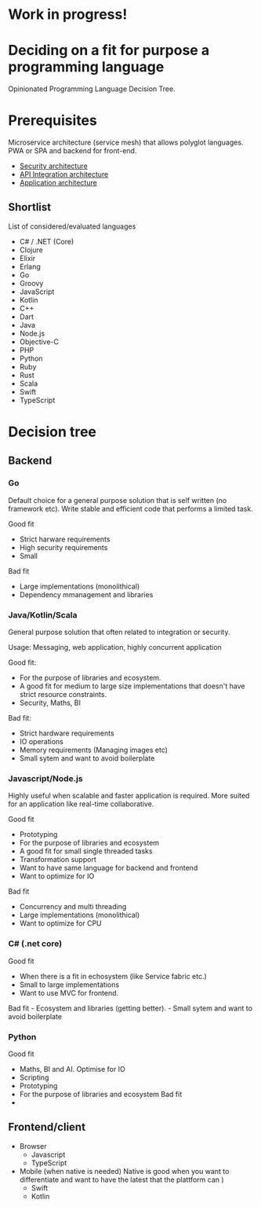 # Work in progress!

# Deciding on a fit for purpose a programming language
Opinionated Programming Language Decision Tree.

# Prerequisites
Microservice architecture (service mesh) that allows polyglot languages. PWA or SPA and backend for front-end.

- [Security architecture](https://github.com/davidpetter/security-architecture)
- [API Integration architecture]()
- [Application architecture]()

## Shortlist
List of considered/evaluated languages
- C# / .NET (Core)
- Clojure
- Elixir
- Erlang
- Go
- Groovy
- JavaScript
- Kotlin
- C++
- Dart
- Java
- Node.js
- Objective-C
- PHP
- Python
- Ruby
- Rust
- Scala
- Swift
- TypeScript

# Decision tree
## Backend
 ### Go
 Default choice for a general purpose solution that is self written (no framework etc). 
 Write stable and efficient code that performs a limited task.
 
 Good fit
 - Strict harware requirements
 - High security requirements
 - Small
 
 Bad fit
 - Large implementations (monolithical)
 - Dependency mmanagement and libraries
 
 ### Java/Kotlin/Scala
 General purpose solution that often related to integration or security. 
 
 Usage:
 Messaging, web application, highly concurrent application
 
 
 Good fit:
 - For the purpose of libraries and ecosystem.
 - A good fit for medium to large size implementations that doesn't have strict resource constraints.
 - Security, Maths, BI
 
 Bad fit:
 - Strict hardware requirements
 - IO operations
 - Memory requirements (Managing images etc)
 - Small sytem and want to avoid boilerplate


 ### Javascript/Node.js
 
 Highly useful when scalable and faster application is required. More suited for an application like real-time collaborative.
 
 Good fit
 - Prototyping
 - For the purpose of libraries and ecosystem
 - A good fit for small single threaded tasks
 - Transformation support
 - Want to have same language for backend and frontend 
 - Want to optimize for IO
 
 Bad fit
 - Concurrency and multi threading
 - Large implementations (monolithical)
 - Want to optimize for CPU

### C# (.net core)

 Good fit
   - When there is a fit in echosystem (like Service fabric etc.)
   - Small to large implementations
   - Want to use MVC for frontend.
  
  Bad fit
    - Ecosystem and libraries (getting better).
    - Small sytem and want to avoid boilerplate

 ### Python
 
 Good fit
   - Maths, BI and AI. Optimise for IO
   - Scripting
   - Prototyping
   - For the purpose of libraries and ecosystem
 Bad fit
   -
    
## Frontend/client
 - Browser
   - Javascript
   - TypeScript
 - Mobile (when native is needed)
   Native is good when you want to differentiate and want to have the latest that the plattform can )
   - Swift
   - Kotlin
